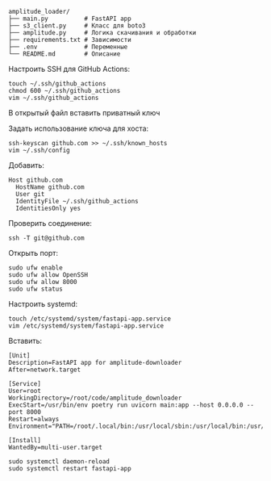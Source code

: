 
```
amplitude_loader/
├── main.py          # FastAPI app
├── s3_client.py     # Класс для boto3
├── amplitude.py     # Логика скачивания и обработки
├── requirements.txt # Зависимости
├── .env             # Переменные
└── README.md        # Описание
```

Настроить SSH для GitHub Actions: 
```
touch ~/.ssh/github_actions 
chmod 600 ~/.ssh/github_actions
vim ~/.ssh/github_actions 
```
В открытый файл вставить приватный ключ 

Задать использование ключа для хоста: 
```
ssh-keyscan github.com >> ~/.ssh/known_hosts
vim ~/.ssh/config
```
Добавить: 
```
Host github.com
  HostName github.com
  User git
  IdentityFile ~/.ssh/github_actions
  IdentitiesOnly yes
```

Проверить соединение:
``` 
ssh -T git@github.com
```

Открыть порт: 
```
sudo ufw enable
sudo ufw allow OpenSSH  
sudo ufw allow 8000       
sudo ufw status
```
Настроить systemd:
```
touch /etc/systemd/system/fastapi-app.service
vim /etc/systemd/system/fastapi-app.service
```
Вставить: 
```
[Unit]
Description=FastAPI app for amplitude-downloader
After=network.target

[Service]
User=root
WorkingDirectory=/root/code/amplitude_downloader
ExecStart=/usr/bin/env poetry run uvicorn main:app --host 0.0.0.0 --port 8000
Restart=always
Environment="PATH=/root/.local/bin:/usr/local/sbin:/usr/local/bin:/usr/sbin:/usr/bin:/sbin:/bin"

[Install]
WantedBy=multi-user.target
```

```
sudo systemctl daemon-reload
sudo systemctl restart fastapi-app
```